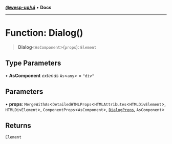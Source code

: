 [**@wesp-up/ui**](../README.md) • **Docs**

---

# Function: Dialog()

> **Dialog**\<`AsComponent`\>(`props`): `Element`

## Type Parameters

• **AsComponent** _extends_ `As`\<`any`\> = `"div"`

## Parameters

• **props**: `MergeWithAs`\<`DetailedHTMLProps`\<`HTMLAttributes`\<`HTMLDivElement`\>, `HTMLDivElement`\>, `ComponentProps`\<`AsComponent`\>, [`DialogProps`](../interfaces/DialogProps.md), `AsComponent`\>

## Returns

`Element`
